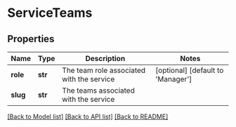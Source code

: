# ServiceTeams

## Properties
Name | Type | Description | Notes
------------ | ------------- | ------------- | -------------
**role** | **str** | The team role associated with the service | [optional] [default to 'Manager']
**slug** | **str** | The teams associated with the service | 

[[Back to Model list]](../README.md#documentation-for-models) [[Back to API list]](../README.md#documentation-for-api-endpoints) [[Back to README]](../README.md)


